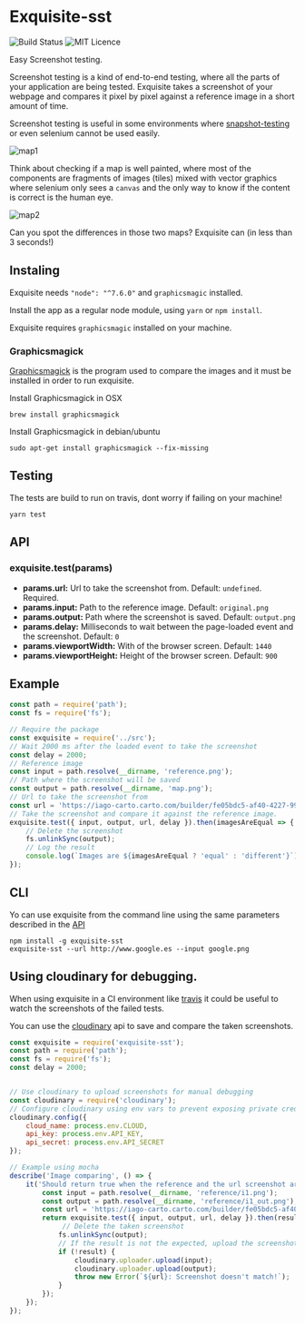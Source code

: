 # Exquisite-sst

![Build Status](https://travis-ci.org/IagoLast/Exquisite.svg?branch=master)
![MIT Licence](https://badges.frapsoft.com/os/mit/mit.svg?v=103)


Easy Screenshot testing.

Screenshot testing is a kind of end-to-end testing, where all the parts of your application are being tested.
Exquisite takes a screenshot of your webpage and compares it pixel by pixel against a reference image in a short amount of time.

Screenshot testing is useful in some environments where [snapshot-testing](https://facebook.github.io/jest/docs/snapshot-testing.html) or
even selenium cannot be used easily.

![map1](https://raw.githubusercontent.com/IagoLast/Exquisite/master/.images/example_1.png)

Think about checking if a map is well painted, where most of the components are fragments of images (tiles) mixed with vector graphics
where selenium only sees a `canvas` and the only way to know if the content is correct is the human eye.

![map2](https://raw.githubusercontent.com/IagoLast/Exquisite/master/.images/example_2.png)

Can you spot the differences in those two maps? Exquisite can (in less than 3 seconds!)

## Instaling
Exquisite needs `"node": "^7.6.0"` and `graphicsmagic` installed.

Install the app as a regular node module, using `yarn` or `npm install`.

Exquisite requires `graphicsmagic` installed on your machine.

### Graphicsmagick
[Graphicsmagick](http://www.graphicsmagick.org/) is the program used to compare the images and it must be installed in order to run exquisite.

Install Graphicsmagick in OSX

    brew install graphicsmagick

Install Graphicsmagick in debian/ubuntu

    sudo apt-get install graphicsmagick --fix-missing
    
## Testing
The tests are build to run on travis, dont worry if failing on your machine!

    yarn test
    

## API

### exquisite.test(params)
 - **params.url:** Url to take the screenshot from. Default: `undefined`. Required.
 - **params.input:** Path to the reference image. Default: `original.png`
 - **params.output:** Path where the screenshot is saved. Default: `output.png`
 - **params.delay:** Milliseconds to wait between the page-loaded event and the screenshot. Default: `0`
 - **params.viewportWidth:** With of the browser screen. Default: `1440`
 - **params.viewportHeight:** Height of the browser screen. Default: `900`

## Example 

```javascript
const path = require('path');
const fs = require('fs');

// Require the package
const exquisite = require('../src');
// Wait 2000 ms after the loaded event to take the screenshot
const delay = 2000;
// Reference image
const input = path.resolve(__dirname, 'reference.png');
// Path where the screenshot will be saved
const output = path.resolve(__dirname, 'map.png');
// Url to take the screenshot from
const url = 'https://iago-carto.carto.com/builder/fe05bdc5-af40-4227-9944-ba31e3493728/embed';
// Take the screenshot and compare it against the reference image.
exquisite.test({ input, output, url, delay }).then(imagesAreEqual => {
    // Delete the screenshot
    fs.unlinkSync(output);
    // Log the result
    console.log(`Images are ${imagesAreEqual ? 'equal' : 'different'}`);
});
```


## CLI
Yo can use exquisite from the command line using the same parameters described in the [API](https://github.com/IagoLast/exquisite#api)

    npm install -g exquisite-sst
    exquisite-sst --url http://www.google.es --input google.png

## Using cloudinary for debugging.

When using exquisite in a CI environment like [travis](https://docs.travis-ci.com/) it could be useful to watch the screenshots of the failed tests.

You can use the [cloudinary](cloudinary.com) api to save and compare the taken screenshots.

```javascript
const exquisite = require('exquisite-sst');
const path = require('path');
const fs = require('fs');
const delay = 2000;


// Use cloudinary to upload screenshots for manual debugging
const cloudinary = require('cloudinary');
// Configure cloudinary using env vars to prevent exposing private credentials.
cloudinary.config({
    cloud_name: process.env.CLOUD,
    api_key: process.env.API_KEY,
    api_secret: process.env.API_SECRET
});

// Example using mocha
describe('Image comparing', () => {
    it('Should return true when the reference and the url screenshot are equal', () => {
        const input = path.resolve(__dirname, 'reference/i1.png');
        const output = path.resolve(__dirname, 'reference/i1_out.png');
        const url = 'https://iago-carto.carto.com/builder/fe05bdc5-af40-4227-9944-ba31e3493728/embed';
        return exquisite.test({ input, output, url, delay }).then(result => {
             // Delete the taken screenshot
            fs.unlinkSync(output);
            // If the result is not the expected, upload the screenshots and make the test fail
            if (!result) {
                cloudinary.uploader.upload(input);
                cloudinary.uploader.upload(output);
                throw new Error(`${url}: Screenshot doesn't match!`);
            }
        });
    });
});

```